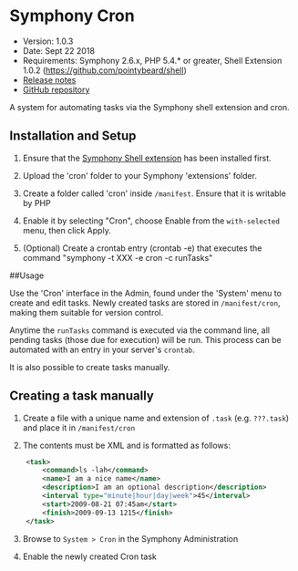 # Symphony Cron

- Version: 1.0.3
- Date: Sept 22 2018
- Requirements: Symphony 2.6.x, PHP 5.4.* or greater, Shell Extension 1.0.2 (https://github.com/pointybeard/shell)
- [Release notes](https://github.com/pointybeard/cron/blob/master/CHANGELOG.md)
- [GitHub repository](https://github.com/pointybeard/cron)

A system for automating tasks via the Symphony shell extension and cron.

## Installation and Setup

1.	Ensure that the [Symphony Shell extension](https://github.com/pointybeard/shell) has been installed first.

2.	Upload the 'cron' folder to your Symphony 'extensions' folder.

3.	Create a folder called 'cron' inside `/manifest`. Ensure that it is writable by PHP

2.	Enable it by selecting "Cron", choose Enable from the `with-selected` menu, then click Apply.

3. (Optional) Create a crontab entry (crontab -e) that executes the command "symphony -t XXX -e cron -c runTasks"


##Usage

Use the 'Cron' interface in the Admin, found under the 'System' menu to create and edit tasks. Newly created tasks are stored in `/manifest/cron`, making them suitable for version control.

Anytime the `runTasks` command is executed via the command line, all pending tasks (those due for execution) will be run. This process can be automated with an entry in your server's `crontab`.

It is also possible to create tasks manually.

## Creating a task manually

1. Create a file with a unique name and extension of `.task` (e.g. `???.task`) and place it in `/manifest/cron`

2. The contents must be XML and is formatted as follows:

```xml
	<task>
		<command>ls -lah</command>
		<name>I am a nice name</name>
		<description>I am an optional description</description>
		<interval type="minute|hour|day|week">45</interval>
		<start>2009-08-21 07:45am</start>
		<finish>2009-09-13 1215</finish>
	</task>
```
3. Browse to `System > Cron` in the Symphony Administration

4. Enable the newly created Cron task
